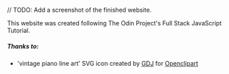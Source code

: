
// TODO: Add a screenshot of the finished website.

This website was created following The Odin Project's Full Stack JavaScript Tutorial.

##### Thanks to:

* 'vintage piano line art' SVG icon created by [GDJ](https://openclipart.org/artist/GDJ) for [Openclipart](https://openclipart.org/)
